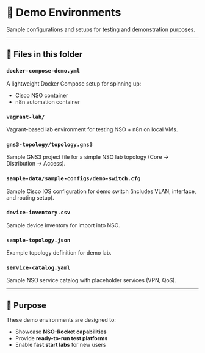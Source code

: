 # 🚀 Demo Environments

Sample configurations and setups for testing and demonstration purposes.

---

## 📂 Files in this folder

### `docker-compose-demo.yml`
A lightweight Docker Compose setup for spinning up:
- Cisco NSO container
- n8n automation container

### `vagrant-lab/`
Vagrant-based lab environment for testing NSO + n8n on local VMs.

### `gns3-topology/topology.gns3`
Sample GNS3 project file for a simple NSO lab topology (Core → Distribution → Access).

### `sample-data/sample-configs/demo-switch.cfg`
Sample Cisco IOS configuration for demo switch (includes VLAN, interface, and routing setup).

### `device-inventory.csv`
Sample device inventory for import into NSO.

### `sample-topology.json`
Example topology definition for demo lab.

### `service-catalog.yaml`
Sample NSO service catalog with placeholder services (VPN, QoS).

---

## 🎯 Purpose
These demo environments are designed to:
- Showcase **NSO-Rocket capabilities**
- Provide **ready-to-run test platforms**
- Enable **fast start labs** for new users
